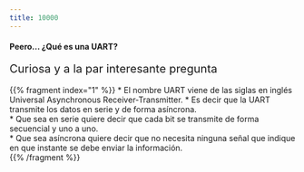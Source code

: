 ```yaml
---
title: 10000
---
```

#### Peero... ¿Qué es una UART?

<div style="font-size: 15pt">Curiosa y a la par interesante pregunta</div>
<br>
<div style="display: block">
{{% fragment index="1" %}}
 * El nombre UART viene de las siglas en inglés Universal Asynchronous Receiver-Transmitter.
 * Es decir que la UART transmite los datos en serie y de forma asíncrona.<br>
 * Que sea en serie quiere decir que cada bit se transmite de forma secuencial y uno a uno.<br>
 * Que sea asíncrona quiere decir que no necesita ninguna señal que indique en que instante se debe enviar la información.<br> 
{{% /fragment %}}

</div>
